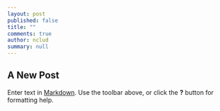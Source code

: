 ```yaml
---
layout: post
published: false
title: ""
comments: true
author: nclud
summary: null
---
```


## A New Post

Enter text in [Markdown](http://daringfireball.net/projects/markdown/). Use the toolbar above, or click the **?** button for formatting help.
